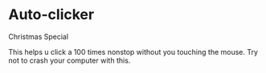 # Auto-clicker
Christmas Special

This helps u click a 100 times nonstop without you touching the mouse.
Try not to crash your computer with this.
